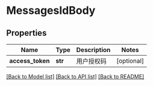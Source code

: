 # MessagesIdBody

## Properties
Name | Type | Description | Notes
------------ | ------------- | ------------- | -------------
**access_token** | **str** | 用户授权码 | [optional] 

[[Back to Model list]](../README.md#documentation-for-models) [[Back to API list]](../README.md#documentation-for-api-endpoints) [[Back to README]](../README.md)

